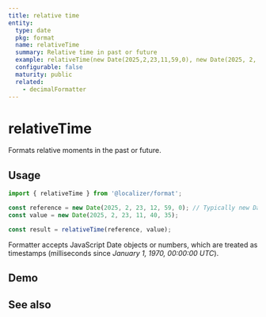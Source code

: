 ```yaml
---
title: relative time
entity:
  type: date
  pkg: format
  name: relativeTime
  summary: Relative time in past or future
  example: relativeTime(new Date(2025,2,23,11,59,0), new Date(2025, 2, 23, 11, 40, 35))
  configurable: false
  maturity: public
  related:
    - decimalFormatter
---
```


# relativeTime <Package name="format"/>

Formats relative moments in the past or future.

## Usage

```typescript twoslash
import { relativeTime } from '@localizer/format';

const reference = new Date(2025, 2, 23, 12, 59, 0); // Typically new Date()
const value = new Date(2025, 2, 23, 11, 40, 35);

const result = relativeTime(reference, value);
```

Formatter accepts JavaScript Date objects or numbers, which are treated as timestamps (milliseconds since _January 1, 1970, 00:00:00 UTC_).

## Demo

<script setup>
  import { ref } from 'vue';
  import { NFormItem } from 'naive-ui/es/form';
  import { NDatePicker } from 'naive-ui/es/date-picker';

  const reference = ref(1742723940000);
  const value = ref(1742722835000);
</script>

<EntityDemo :args="[reference, value]">
  <NFormItem label="Reference">
    <NDatePicker v-model:value="reference" type="datetime" />
  </NFormItem>
  <NFormItem label="Value">
    <NDatePicker v-model:value="value" type="datetime" />
  </NFormItem>
</EntityDemo>

## See also

<Entities />
